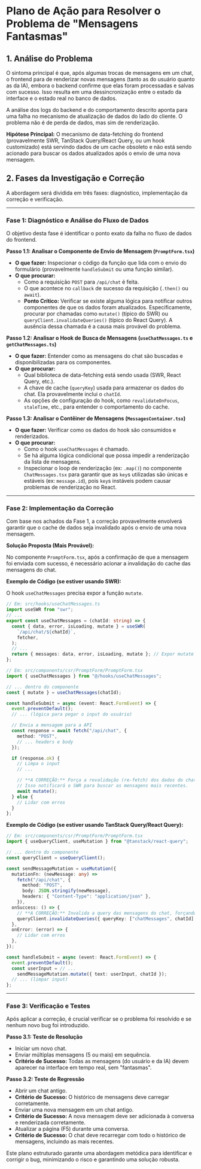 # Plano de Ação para Resolver o Problema de "Mensagens Fantasmas"

## 1. Análise do Problema

O sintoma principal é que, após algumas trocas de mensagens em um chat, o frontend para de renderizar novas mensagens (tanto as do usuário quanto as da IA), embora o backend confirme que elas foram processadas e salvas com sucesso. Isso resulta em uma dessincronização entre o estado da interface e o estado real no banco de dados.

A análise dos logs do backend e do comportamento descrito aponta para uma falha no mecanismo de atualização de dados do lado do cliente. O problema não é de perda de dados, mas sim de renderização.

**Hipótese Principal:** O mecanismo de data-fetching do frontend (provavelmente SWR, TanStack Query/React Query, ou um hook customizado) está servindo dados de um cache obsoleto e não está sendo acionado para buscar os dados atualizados após o envio de uma nova mensagem.

## 2. Fases da Investigação e Correção

A abordagem será dividida em três fases: diagnóstico, implementação da correção e verificação.

---

### Fase 1: Diagnóstico e Análise do Fluxo de Dados

O objetivo desta fase é identificar o ponto exato da falha no fluxo de dados do frontend.

**Passo 1.1: Analisar o Componente de Envio de Mensagem (`PromptForm.tsx`)**

- **O que fazer:** Inspecionar o código da função que lida com o envio do formulário (provavelmente `handleSubmit` ou uma função similar).
- **O que procurar:**
  - Como a requisição `POST` para `/api/chat` é feita.
  - O que acontece no `callback` de sucesso da requisição (`.then()` ou `await`).
  - **Ponto Crítico:** Verificar se existe alguma lógica para notificar outros componentes de que os dados foram atualizados. Especificamente, procurar por chamadas como `mutate()` (típico do SWR) ou `queryClient.invalidateQueries()` (típico do React Query). A ausência dessa chamada é a causa mais provável do problema.

**Passo 1.2: Analisar o Hook de Busca de Mensagens (`useChatMessages.ts` e `getChatMessages.ts`)**

- **O que fazer:** Entender como as mensagens do chat são buscadas e disponibilizadas para os componentes.
- **O que procurar:**
  - Qual biblioteca de data-fetching está sendo usada (SWR, React Query, etc.).
  - A chave de cache (`queryKey`) usada para armazenar os dados do chat. Ela provavelmente inclui o `chatId`.
  - As opções de configuração do hook, como `revalidateOnFocus`, `staleTime`, etc., para entender o comportamento do cache.

**Passo 1.3: Analisar o Contêiner de Mensagens (`MessagesContainer.tsx`)**

- **O que fazer:** Verificar como os dados do hook são consumidos e renderizados.
- **O que procurar:**
  - Como o hook `useChatMessages` é chamado.
  - Se há alguma lógica condicional que possa impedir a renderização da lista de mensagens.
  - Inspecionar o loop de renderização (ex: `.map()`) no componente `ChatMessages.tsx` para garantir que as `key`s utilizadas são únicas e estáveis (ex: `message.id`), pois `key`s instáveis podem causar problemas de renderização no React.

---

### Fase 2: Implementação da Correção

Com base nos achados da Fase 1, a correção provavelmente envolverá garantir que o cache de dados seja invalidado após o envio de uma nova mensagem.

**Solução Proposta (Mais Provável):**

No componente `PromptForm.tsx`, após a confirmação de que a mensagem foi enviada com sucesso, é necessário acionar a invalidação do cache das mensagens do chat.

**Exemplo de Código (se estiver usando SWR):**

O hook `useChatMessages` precisa expor a função `mutate`.

```typescript
// Em: src/hooks/useChatMessages.ts
import useSWR from "swr";
// ...
export const useChatMessages = (chatId: string) => {
  const { data, error, isLoading, mutate } = useSWR(
    `/api/chat/${chatId}`,
    fetcher,
  );
  // ...
  return { messages: data, error, isLoading, mutate }; // Expor mutate
};

// Em: src/components/csr/PromptForm/PromptForm.tsx
import { useChatMessages } from "@/hooks/useChatMessages";

// ... dentro do componente
const { mutate } = useChatMessages(chatId);

const handleSubmit = async (event: React.FormEvent) => {
  event.preventDefault();
  // ... (lógica para pegar o input do usuário)

  // Envia a mensagem para a API
  const response = await fetch("/api/chat", {
    method: "POST",
    // ... headers e body
  });

  if (response.ok) {
    // Limpa o input
    // ...

    // **A CORREÇÃO:** Força a revalidação (re-fetch) dos dados do chat.
    // Isso notificará o SWR para buscar as mensagens mais recentes.
    await mutate();
  } else {
    // Lidar com erros
  }
};
```

**Exemplo de Código (se estiver usando TanStack Query/React Query):**

```typescript
// Em: src/components/csr/PromptForm/PromptForm.tsx
import { useQueryClient, useMutation } from "@tanstack/react-query";

// ... dentro do componente
const queryClient = useQueryClient();

const sendMessageMutation = useMutation({
  mutationFn: (newMessage: any) =>
    fetch("/api/chat", {
      method: "POST",
      body: JSON.stringify(newMessage),
      headers: { "Content-Type": "application/json" },
    }),
  onSuccess: () => {
    // **A CORREÇÃO:** Invalida a query das mensagens do chat, forçando um re-fetch.
    queryClient.invalidateQueries({ queryKey: ["chatMessages", chatId] });
  },
  onError: (error) => {
    // Lidar com erros
  },
});

const handleSubmit = async (event: React.FormEvent) => {
  event.preventDefault();
  const userInput = // ...
    sendMessageMutation.mutate({ text: userInput, chatId });
  // ... (limpar input)
};
```

---

### Fase 3: Verificação e Testes

Após aplicar a correção, é crucial verificar se o problema foi resolvido e se nenhum novo bug foi introduzido.

**Passo 3.1: Teste de Resolução**

- Iniciar um novo chat.
- Enviar múltiplas mensagens (5 ou mais) em sequência.
- **Critério de Sucesso:** Todas as mensagens (do usuário e da IA) devem aparecer na interface em tempo real, sem "fantasmas".

**Passo 3.2: Teste de Regressão**

- Abrir um chat antigo.
- **Critério de Sucesso:** O histórico de mensagens deve carregar corretamente.
- Enviar uma nova mensagem em um chat antigo.
- **Critério de Sucesso:** A nova mensagem deve ser adicionada à conversa e renderizada corretamente.
- Atualizar a página (F5) durante uma conversa.
- **Critério de Sucesso:** O chat deve recarregar com todo o histórico de mensagens, incluindo as mais recentes.

Este plano estruturado garante uma abordagem metódica para identificar e corrigir o bug, minimizando o risco e garantindo uma solução robusta.
